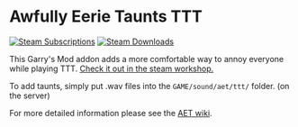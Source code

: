 Awfully Eerie Taunts TTT
===
[![Steam Subscriptions](https://img.shields.io/steam/subscriptions/1984042336?color=000000&logo=steam&logoColor=ffffff&style=flat-square)](https://steamcommunity.com/sharedfiles/filedetails/?id=1984042336) 
[![Steam Downloads](https://img.shields.io/steam/downloads/1984042336?color=000000&logo=steam&logoColor=ffffff&style=flat-square)](https://steamcommunity.com/sharedfiles/filedetails/?id=1984042336) 

This Garry's Mod addon adds a more comfortable way to annoy everyone while playing TTT. [Check it out in the steam workshop.](https://steamcommunity.com/sharedfiles/filedetails/?id=1984042336)

To add taunts, simply put .wav files into the ```GAME/sound/aet/ttt/``` folder. (on the server)

For more detailed information please see the [AET wiki](https://github.com/Reispfannenfresser/awfully-eerie-taunts/wiki).
